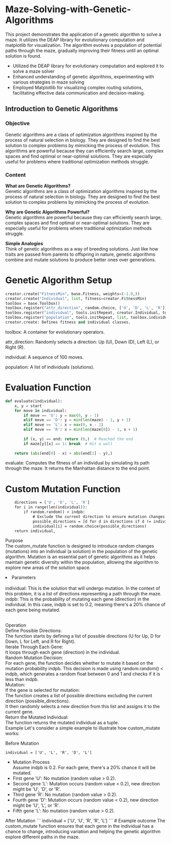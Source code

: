 # Maze-Solving-with-Genetic-Algorithms
This project demonstrates the application of a genetic algorithm to solve a maze. It utilizes the DEAP library for evolutionary computation and matplotlib for visualization. The algorithm evolves a population of potential paths through the maze, gradually improving their fitness until an optimal solution is found.
<ul><li>Utilized the DEAP library for evolutionary computation and explored it to solve a maze solver</li>
<li>Enhanced understanding of genetic algorithms, experimenting with various strategies in maze solving</li>
<li>Employed Matplotlib for visualizing complex routing solutions, facilitating effective data communication and decision-making.</li>
</ul>

## Introduction to Genetic Algorithms

### Objective
Genetic algorithms are a class of optimization algorithms inspired by the process of natural selection in biology. They are designed to find the best solution to complex problems by mimicking the process of evolution.
This algorithms are powerful because they can efficiently search large, complex spaces and find optimal or near-optimal solutions. They are especially useful for problems where traditional optimization methods struggle.
### Content
**What are Genetic Algorithms?**  
Genetic algorithms are a class of optimization algorithms inspired by the process of natural selection in biology. They are designed to find the best solution to complex problems by mimicking the process of evolution.

**Why are Genetic Algorithms Powerful?**  
Genetic algorithms are powerful because they can efficiently search large, complex spaces and find optimal or near-optimal solutions. They are especially useful for problems where traditional optimization methods struggle.

**Simple Analogies**  
Think of genetic algorithms as a way of breeding solutions. Just like how traits are passed from parents to offspring in nature, genetic algorithms combine and mutate solutions to produce better ones over generations.
# Genetic Algorithm Setup
```python
creator.create("FitnessMin", base.Fitness, weights=(-1.0,))
creator.create("Individual", list, fitness=creator.FitnessMin)
toolbox = base.Toolbox()
toolbox.register("attr_direction", random.choice, ['U', 'D', 'L', 'R'])
toolbox.register("individual", tools.initRepeat, creator.Individual, toolbox.attr_direction, n=100)
toolbox.register("population", tools.initRepeat, list, toolbox.individual)
creator.create: Defines fitness and individual classes.
```
toolbox: A container for evolutionary operators.

attr_direction: Randomly selects a direction: Up (U), Down (D), Left (L), or Right (R).

individual: A sequence of 100 moves.

population: A list of individuals (solutions).
# Evaluation Function
```python
def evaluate(individual):
    x, y = start
    for move in individual:
        if move == 'U': y = max(0, y - 1)
        elif move == 'D': y = min(len(maze) - 1, y + 1)
        elif move == 'L': x = max(0, x - 1)
        elif move == 'R': x = min(len(maze[0]) - 1, x + 1)
        
        if (x, y) == end: return (0,)  # Reached the end
        if maze[y][x] == 1: break  # Hit a wall
    
    return (abs(end[0] - x) + abs(end[1] - y),)
```
evaluate: Computes the fitness of an individual by simulating its path through the maze. It returns the Manhattan distance to the end point.
# Custom Mutation Function
```def custom_mutate(individual, indpb=0.2):
    directions = ['U', 'D', 'L', 'R']
    for i in range(len(individual)):
        if random.random() < indpb:
            # Exclude the current direction to ensure mutation changes the gene
            possible_directions = [d for d in directions if d != individual[i]]
            individual[i] = random.choice(possible_directions)
    return individual,
```
Purpose<br>
The custom_mutate function is designed to introduce random changes (mutations) into an individual (a solution) in the population of the genetic algorithm. Mutation is an essential part of genetic algorithms as it helps maintain genetic diversity within the population, allowing the algorithm to explore new areas of the solution space.

<li>Parameters</li><br>
individual: This is the solution that will undergo mutation. In the context of this problem, it is a list of directions representing a path through the maze.
<br>
indpb: This is the probability of mutating each gene (direction) in the individual. In this case, indpb is set to 0.2, meaning there's a 20% chance of each gene being mutated.

<br>Operation<br>
Define Possible Directions: <br>The function starts by defining a list of possible directions (U for Up, D for Down, L for Left, and R for Right).
<br>
Iterate Through Each Gene:<br> It loops through each gene (direction) in the individual.
<br>
Random Mutation Decision: <br>For each gene, the function decides whether to mutate it based on the mutation probability indpb. This decision is made using random.random() < indpb, which generates a random float between 0 and 1 and checks if it is less than indpb.
<br>
Mutation: <br>If the gene is selected for mutation:
<br>
The function creates a list of possible directions excluding the current direction (possible_directions).
<br>
It then randomly selects a new direction from this list and assigns it to the current gene.
<br>
Return the Mutated Individual:<br> The function returns the mutated individual as a tuple.
<br>
Example
Let's consider a simple example to illustrate how custom_mutate works:

Before Mutation
```
individual = ['U', 'L', 'R', 'D', 'L']
```
<ul>
<li>Mutation Process</li>
Assume indpb is 0.2. For each gene, there's a 20% chance it will be mutated.

<li>First gene 'U': No mutation (random value > 0.2).</li>

<li>Second gene 'L': Mutation occurs (random value < 0.2), new direction might be 'U', 'D', or 'R'.</li>

<li>Third gene 'R': No mutation (random value > 0.2).</li>

<li>Fourth gene 'D': Mutation occurs (random value < 0.2), new direction might be 'U', 'L', or 'R'.</li>

<li>Fifth gene 'L': No mutation (random value > 0.2).</li>
</ul>
After Mutation
```
individual = ['U', 'U', 'R', 'R', 'L']  
```
# Example outcome
The custom_mutate function ensures that each gene in the individual has a chance to change, introducing variation and helping the genetic algorithm explore different paths in the maze.
